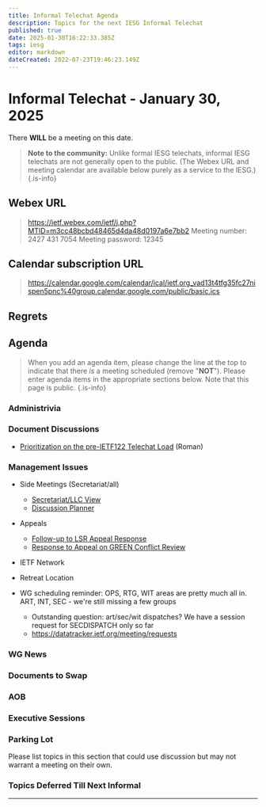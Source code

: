 ```yaml
---
title: Informal Telechat Agenda
description: Topics for the next IESG Informal Telechat
published: true
date: 2025-01-30T16:22:33.385Z
tags: iesg
editor: markdown
dateCreated: 2022-07-23T19:46:23.149Z
---
```


# Informal Telechat - January 30, 2025

There **WILL** be a meeting on this date.

> **Note to the community:** Unlike formal IESG telechats, informal IESG telechats are not generally open to the public. (The Webex URL and meeting calendar are available below purely as a service to the IESG.)
{.is-info}

## Webex URL

> https://ietf.webex.com/ietf/j.php?MTID=m3cc48bcbd48465d4da48d0197a6e7bb2
Meeting number: 2427 431 7054
Meeting password: 12345 


## Calendar subscription URL

> https://calendar.google.com/calendar/ical/ietf.org_vad13t4tfg35fc27nispen5pnc%40group.calendar.google.com/public/basic.ics


## Regrets



## Agenda

> When you add an agenda item, please change the line at the top to indicate that there *is* a meeting scheduled (remove "**NOT**"). Please enter agenda items in the appropriate sections below.
Note that this page is public.
{.is-info}

### Administrivia



### Document Discussions

- [Prioritization on the pre-IETF122 Telechat Load](https://docs.google.com/spreadsheets/d/1RFN7bWnEMuSy8BgkcqrtnnuhpoktMWuozRUZ-5rZApg/edit?gid=0#gid=0) (Roman)

### Management Issues

- Side Meetings (Secretariat/all)
  * [Secretariat/LLC View](https://docs.google.com/document/d/1nFJVatsaDHZNKcg08oZ8ADh63RcayoMA6XIhCRxHMB4/edit?tab=t.0)
  * [Discussion Planner](https://docs.google.com/document/d/1GnF7gb9waGuePZtCpmbvkkLlJylljxv748iWEWIcFPc/edit?tab=t.0#heading=h.fu46bfjet6tc)

- Appeals
  * [Follow-up to LSR Appeal Response](https://mailarchive.ietf.org/arch/msg/lsr/At4vxTdJHX5vjeZbfKHu4CblhBo/)
  * [Response to Appeal on GREEN Conflict Review](https://docs.google.com/document/d/1LCoMlbdk_rebaY6OZKKmJuIPXmJ6j5jAxlvIHnDx2YA/edit?tab=t.0)
  
 - IETF Network  
 - Retreat Location
 - WG scheduling reminder: OPS, RTG, WIT areas are pretty much all in.
    ART, INT, SEC - we're still missing a few groups
    - Outstanding question: art/sec/wit dispatches? We have a session request for SECDISPATCH only so far
    - https://datatracker.ietf.org/meeting/requests


### WG News 

### Documents to Swap 



### AOB

### Executive Sessions


### Parking Lot
Please list topics in this section that could use discussion but may not warrant a meeting on their own. 


### Topics Deferred Till Next Informal 

-------



